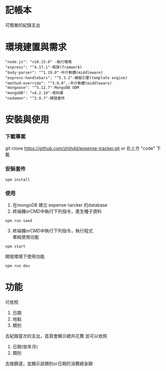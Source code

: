 # 記帳本
可簡單的紀錄支出

# 環境建置與需求
    "node.js": "v10.15.0" -執行環境
    "express": "^4.17.1"-框架(framwork)
    "body-parser": "^1.19.0"-中介軟體(middleware)
    "express-handlebars": "^5.3.2"-模板引擎(template engine)
    "method-override": "^3.0.0",-中介軟體(middleware)
    "mongoose": "^5.12.7"-MongoDB ODM
    "mongoDB": "v4.2.14"-資料庫
    "nodemon": "^2.0.7"-開發套件
# 安裝與使用
### 下載專案
git clone https://github.com/zhihdd/expense-tracker.git
or
右上方 "code" 下載

### 安裝套件
```
npm install
```
### 使用
1. 在mongoDB 建立 expense-tarcker 的database
2. 終端機orCMD中執行下列指令，產生種子資料
```
npm run seed
```
3. 終端機orCMD中執行下列指令，執行程式 <br>
單純使用功能
```
npm start
```
開發環境下使用功能
```
npm run dev
```

# 功能
可依照
1. 日期
2. 地點
3. 類別

  去紀錄當次的支出，首頁會顯示總共花費
  並可以依照
1. 日期(依年月)
2. 類別

  去做篩選，並顯示該類別or日期的消費總金額

